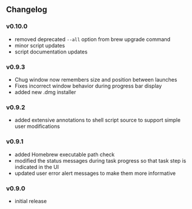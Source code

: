 ## Changelog

### v0.10.0

- removed deprecated `--all` option from brew upgrade command
- minor script updates
- script documentation updates

### v0.9.3

- Chug window now remembers size and position between launches
- Fixes incorrect window behavior during progress bar display
- added new .dmg installer

### v0.9.2

- added extensive annotations to shell script source to support simple user modifications

### v0.9.1

- added Homebrew executable path check
- modified the status messages during task progress so that task step is indicated in the UI
- updated user error alert messages to make them more informative

### v0.9.0

- initial release
